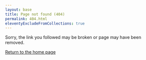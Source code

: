 ```yaml
---
layout: base
title: Page not found (404)
permalink: 404.html
eleventyExcludeFromCollections: true
---
```


Sorry, the link you followed may be broken or page may have been removed.

<a href="{{ '/' | url }}">Return to the home page</a>